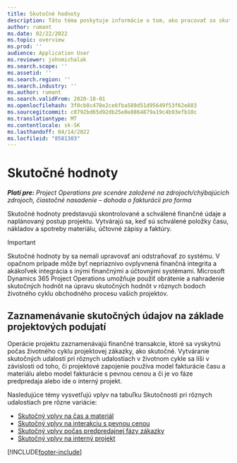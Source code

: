 ```yaml
---
title: Skutočné hodnoty
description: Táto téma poskytuje informácie o tom, ako pracovať so skutočnými údajmi v aplikácii Microsoft Dynamics 365 Project Operations.
author: rumant
ms.date: 02/22/2022
ms.topic: overview
ms.prod: ''
audience: Application User
ms.reviewer: johnmichalak
ms.search.scope: ''
ms.assetid: ''
ms.search.region: ''
ms.search.industry: ''
ms.author: rumant
ms.search.validFrom: 2020-10-01
ms.openlocfilehash: 3f0cb8c478e2ce6fba589d51d95649f53f62e883
ms.sourcegitcommit: c0792bd65d92db25e0e8864879a19c4b93efb10c
ms.translationtype: MT
ms.contentlocale: sk-SK
ms.lasthandoff: 04/14/2022
ms.locfileid: "8581303"
---
```

# <a name="actuals"></a>Skutočné hodnoty

_**Platí pre:** Project Operations pre scenáre založené na zdrojoch/chýbajúcich zdrojoch, čiastočné nasadenie – dohoda o fakturácii pro forma_

Skutočné hodnoty predstavujú skontrolované a schválené finančné údaje a naplánovaný postup projektu. Vytvárajú sa, keď sú schválené položky času, nákladov a spotreby materiálu, účtovné zápisy a faktúry.

> [!IMPORTANT]
> Skutočné hodnoty by sa nemali upravovať ani odstraňovať zo systému. V opačnom prípade môže byť nepriaznivo ovplyvnená finančná integrita a akákoľvek integrácia s inými finančnými a účtovnými systémami. Microsoft Dynamics 365 Project Operations umožňuje použiť obrátenie a nahradenie skutočných hodnôt na úpravu skutočných hodnôt v rôznych bodoch životného cyklu obchodného procesu vašich projektov.

## <a name="recording-actuals-based-on-project-events"></a>Zaznamenávanie skutočných údajov na základe projektových podujatí

Operácie projektu zaznamenávajú finančné transakcie, ktoré sa vyskytnú počas životného cyklu projektovej zákazky, ako skutočné. Vytváranie skutočných udalostí pri rôznych udalostiach v životnom cykle sa líši v závislosti od toho, či projektové zapojenie používa model fakturácie času a materiálu alebo model fakturácie s pevnou cenou a či je vo fáze predpredaja alebo ide o interný projekt.

Nasledujúce témy vysvetľujú vplyv na tabuľku Skutočnosti pri rôznych udalostiach pre rôzne variácie:

- [Skutočný vplyv na čas a materiál](ActualsonTM.md)
- [Skutočný vplyv na interakciu s pevnou cenou](ActualonFP.md)
- [Skutočný vplyv počas predpredajnej fázy zákazky](ActualonPreSales.md)
- [Skutočný vplyv na interný projekt](ActualonInternal.md)

[!INCLUDE[footer-include](../includes/footer-banner.md)]
